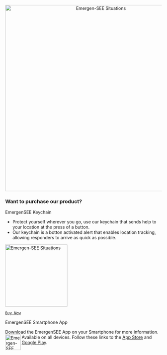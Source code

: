 <p align="center">
<img src="https://github.com/Emergen-SEE/Emergen-SEE-Situations/blob/master/EmergenSEE%20Situations%20(Version%202).png"
alt="Emergen-SEE Situations"
width="600"
/>
</p>

### Want to purchase our product?
EmergenSEE Keychain
 - Protect yourself wherever you go, use our keychain that sends help to your location at the press of a button.
 - Our keychain is a botton activated alert that enables location tracking, allowing responders to arrive as quick as possible.
 
 <p align="left">
<img src="https://i.imgur.com/HU0zcUl.png"
alt="Emergen-SEE Situations"
width="200"
/>
</p>

[`Buy Now`](https://www.amazon.com/)

EmergenSEE Smartphone App

Download the EmergenSEE App on your Smartphone for more information.
Available on all devices.
<img src="https://github.com/jdboyd196/Emergen-SEE-Situations/blob/master/EmergenSEE-Icon.png" width="50" alt="Emergen-SEE Situations Icon" align="left" />
Follow these links to the [App Store](https://www.apple.com/ios/app-store/) and [Google Play](https://play.google.com/store/apps?hl=en_US).
